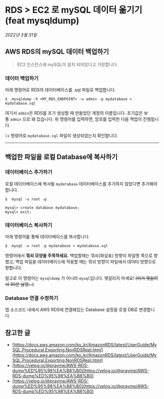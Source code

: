 # RDS > EC2 로 mySQL 데이터 옮기기 (feat mysqldump)

_2022년 3월 31일_

## AWS RDS의 mySQL 데이터 백업하기

> EC2 인스턴스에 mySQL이 설치 되어있다고 가정합니다.

### 데이터 백업하기

아래 명령어로 RDS의 데이터베이스를 .sql 파일로 백업합니다.

```null
$  mysqldump -h <MY_RDS_ENDPOINT> -u admin -p mydatabase > mydatabase.sql
```

여기서 `admin`은 RDS를 초기 생성할 때 만들었던 계정의 이름입니다. 초기값은 보통 `admin` 으로 돼 있습니다. 위 명령어를 입력하면, 암호를 입력한 다음 백업이 진행됩니다.

`ls` 명령어로 `mydatabase.sql` 파일이 생성되었는지 확인합니다.

---

## 백업한 파일을 로컬 Database에 복사하기

### 데이터베이스 추가하기

로컬 데이터베이스에 복사될 `mydatabase` 데이터베이스를 추가하지 않았다면 추가해야합니다.

```null
$  mysql -u root -p

mysql> create database mydatabase;
mysql> exit;
```

### 데이터베이스 복사하기

아래 명령어를 통해 데이터베이스를 복사합니다.

```null
$  mysql -u root -p mydatabase < mydatabase.sql
```

명령어에서 **꺾쇠 모양을 주목하세요.** 백업할때는 꺾쇠(화살표) 방향이 파일명 쪽으로 향했고, 백업 파일을 데이터베이스에 적용할 때는 꺾쇠 방향이 파일에서 데이터 방향으로 향합니다.

참고로 이 명령어는 `mysqldump` 가 아니라 `mysql`입니다. 헷갈리지 마세요! ~~(이거 헷갈려서 30분 날렸...)~~

### Database 연결 수정하기

앱 소스코드 내에서 AWS RDS에 연결돼있는 Database 설정을 로컬 DB로 변경합니다.

## 참고한 글

-   [https://docs.aws.amazon.com/ko_kr/AmazonRDS/latest/UserGuide/MySQL.Procedural.Exporting.NonRDSRepl.html](https://docs.aws.amazon.com/ko_kr/AmazonRDS/latest/UserGuide/MySQL.Procedural.Exporting.NonRDSRepl.html)
-   [https://velog.io/@prayme/AWS-RDS-dump%ED%95%98%EA%B8%B0](https://velog.io/@prayme/AWS-RDS-dump%ED%95%98%EA%B8%B0)
-   [https://velog.io/@prayme/AWS-RDS-dump%ED%95%98%EA%B8%B0](https://velog.io/@prayme/AWS-RDS-dump%ED%95%98%EA%B8%B0)
